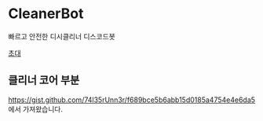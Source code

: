 # CleanerBot

빠르고 안전한 디시클리너 디스코드봇

[초대](https://discord.com/api/oauth2/authorize?client_id=788454180837654558&permissions=2048&scope=bot)

## 클리너 코어 부분

https://gist.github.com/74l35rUnn3r/f689bce5b6abb15d0185a4754e4e6da5 에서 가져왔습니다.
